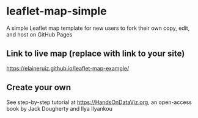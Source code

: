 # leaflet-map-simple
A simple Leaflet map template for new users to fork their own copy, edit, and host on GitHub Pages

## Link to live map (replace with link to your site)
https://elaineruiz.github.io/leaflet-map-example/

## Create your own
See step-by-step tutorial at https://HandsOnDataViz.org, an open-access book by Jack Dougherty and Ilya Ilyankou
